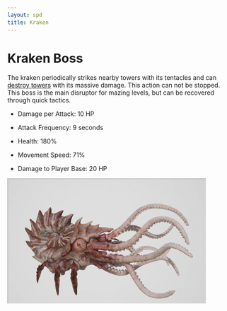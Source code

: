 ```yaml
---
layout: spd
title: Kraken
---
```


# Kraken Boss

The kraken periodically strikes nearby towers with its tentacles and can [destroy towers](/spd/tower) with its massive damage. This action can not be stopped. This boss is the main disruptor for mazing levels, but can be recovered through quick tactics.

* Damage per Attack: 10 HP

* Attack Frequency: 9 seconds

* Health: 180%

* Movement Speed: 71%

* Damage to Player Base: 20 HP

<img src="/assets/images/spd/enemy-kraken.gif" width="449" height="283">
